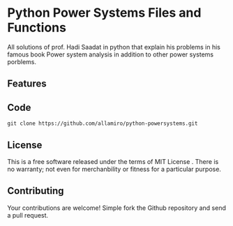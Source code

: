 # Python Power Systems Files and Functions
All solutions of  prof. Hadi Saadat in python that explain his problems in his famous book Power system analysis in addition to other power systems porblems.

## Features

## Code

```
git clone https://github.com/allamiro/python-powersystems.git
```
## License
This is a free software released under the terms of MIT License . There is no warranty; not even for merchanbility or fitness for a particular purpose.
## Contributing 
Your contributions are welcome! Simple fork the Github repository and send a pull request.
